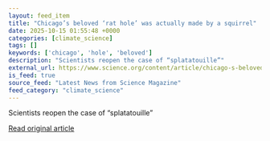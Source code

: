 ```yaml
---
layout: feed_item
title: "Chicago’s beloved ‘rat hole’ was actually made by a squirrel"
date: 2025-10-15 01:55:48 +0000
categories: [climate_science]
tags: []
keywords: ['chicago', 'hole', 'beloved']
description: "Scientists reopen the case of “splatatouille”"
external_url: https://www.science.org/content/article/chicago-s-beloved-rat-hole-was-actually-made-squirrel
is_feed: true
source_feed: "Latest News from Science Magazine"
feed_category: "climate_science"
---
```


Scientists reopen the case of “splatatouille”

[Read original article](https://www.science.org/content/article/chicago-s-beloved-rat-hole-was-actually-made-squirrel)
